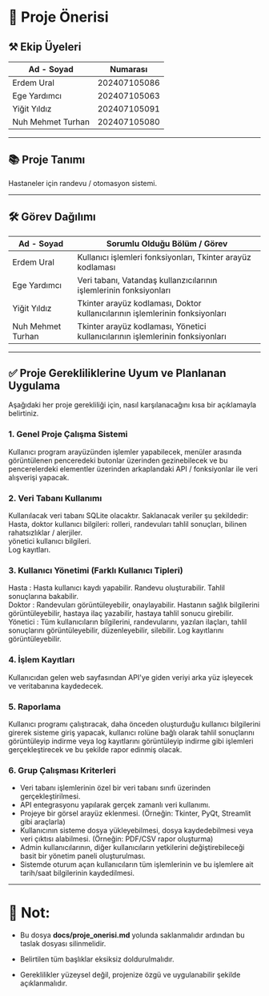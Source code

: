 
# 📄 Proje Önerisi

  

## ⚒️ Ekip Üyeleri

  

| Ad - Soyad |  Numarası |
|----------------------|-------------------|
| Erdem Ural           | 202407105086          |
| Ege Yardımcı           | 202407105063          |
| Yiğit Yıldız           | 202407105091          |
| Nuh Mehmet Turhan           | 202407105080          |

  

---

  

## 📚 Proje Tanımı

  

Hastaneler için randevu / otomasyon sistemi.

  

---

  

## 🛠️ Görev Dağılımı

  

| Ad - Soyad | Sorumlu Olduğu Bölüm / Görev       |
|----------------------|------------------------------------|
| Erdem Ural           | Kullanıcı işlemleri fonksiyonları, Tkinter arayüz kodlaması |
| Ege Yardımcı           | Veri tabanı, Vatandaş kullanzıcılarının işlemlerinin fonksiyonları |
| Yiğit Yıldız           | Tkinter arayüz kodlaması, Doktor kullanıcılarının işlemlerinin fonksiyonları |
| Nuh Mehmet Turhan           | Tkinter arayüz kodlaması, Yönetici kullanıcılarının işlemlerinin fonksiyonları |

  

---

  

## ✅ Proje Gerekliliklerine Uyum ve Planlanan Uygulama

  

Aşağıdaki her proje gerekliliği için, nasıl karşılanacağını kısa bir açıklamayla belirtiniz.

  

### 1. Genel Proje Çalışma Sistemi

Kullanıcı program arayüzünden işlemler yapabilecek, menüler arasında görüntülenen penceredeki butonlar üzerinden gezinebilecek ve bu pencerelerdeki elementler üzerinden arkaplandaki API / fonksiyonlar ile veri alışverişi yapacak.

  

### 2. Veri Tabanı Kullanımı

Kullanılacak veri tabanı SQLite olacaktır. Saklanacak veriler şu şekildedir:\
Hasta, doktor kullanıcı bilgileri: rolleri, randevuları tahlil sonuçları, bilinen rahatsızlıklar / alerjiler.\
yönetici kullanıcı bilgileri.\
Log kayıtları.

  

### 3. Kullanıcı Yönetimi (Farklı Kullanıcı Tipleri)

Hasta : Hasta kullanıcı kaydı yapabilir. Randevu oluşturabilir. Tahlil sonuçlarına bakabilir.\
Doktor : Randevuları görüntüleyebilir, onaylayabilir. Hastanın sağlık bilgilerini görüntüleyebilir, hastaya ilaç yazabilir, hastaya tahlil sonucu girebilir.\
Yönetici : Tüm kullanıcıların bilgilerini, randevularını, yazılan ilaçları, tahlil sonuçlarını görüntüleyebilir, düzenleyebilir, silebilir. Log kayıtlarını görüntüleyebilir.



### 4. İşlem Kayıtları

Kullanıcıdan gelen web sayfasından API'ye giden veriyi arka yüz işleyecek ve veritabanına kaydedecek.

  

### 5. Raporlama

Kullanıcı programı çalıştıracak, daha önceden oluşturduğu kullanıcı bilgilerini girerek sisteme giriş yapacak, kullanıcı rolüne bağlı olarak tahlil sonuçlarını görüntüleyip indirme veya log kayıtlarını görüntüleyip indirme gibi işlemleri gerçekleştirecek ve bu şekilde rapor edinmiş olacak.


### 6. Grup Çalışması Kriterleri

- Veri tabanı işlemlerinin özel bir veri tabanı sınıfı üzerinden gerçekleştirilmesi.
- API entegrasyonu yapılarak gerçek zamanlı veri kullanımı.
- Projeye bir görsel arayüz eklenmesi. (Örneğin: Tkinter, PyQt, Streamlit gibi araçlarla)
- Kullanıcının sisteme dosya yükleyebilmesi, dosya kaydedebilmesi veya veri çıktısı alabilmesi. (Örneğin: PDF/CSV rapor oluşturma)
- Admin kullanıcılarının, diğer kullanıcıların yetkilerini değiştirebileceği basit bir yönetim paneli oluşturulması.
- Sistemde oturum açan kullanıcıların tüm işlemlerinin ve bu işlemlere ait tarih/saat bilgilerinin kaydedilmesi.
  


---

  

# 📌 Not:

- Bu dosya **docs/proje_onerisi.md** yolunda saklanmalıdır ardından bu taslak dosyası silinmelidir.

- Belirtilen tüm başlıklar eksiksiz doldurulmalıdır.

- Gereklilikler yüzeysel değil, projenize özgü ve uygulanabilir şekilde açıklanmalıdır.